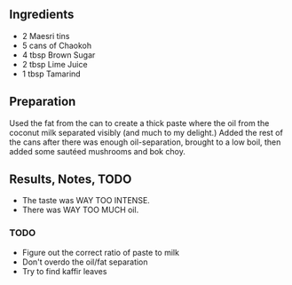 ## Ingredients

* 2 Maesri tins
* 5 cans of Chaokoh
* 4 tbsp Brown Sugar
* 2 tbsp Lime Juice
* 1 tbsp Tamarind

## Preparation

Used the fat from the can to create a thick paste where the oil from the coconut milk separated visibly (and much to my delight.) Added the rest of the cans after there was enough oil-separation, brought to a low boil, then added some sautéed mushrooms and bok choy.

## Results, Notes, TODO

* The taste was WAY TOO INTENSE.
* There was WAY TOO MUCH oil.

### TODO

* Figure out the correct ratio of paste to milk
* Don't overdo the oil/fat separation
* Try to find kaffir leaves
